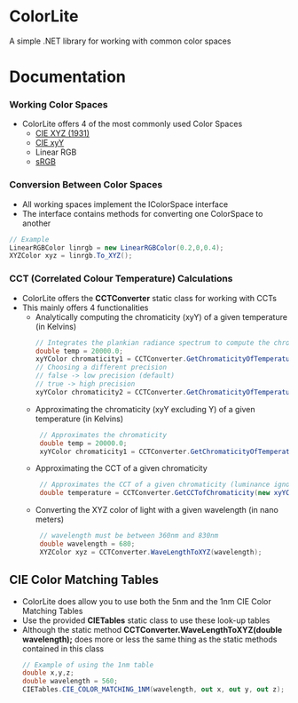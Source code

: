 # ColorLite
A simple .NET library for working with common color spaces

# Documentation
### Working Color Spaces
* ColorLite offers 4 of the most commonly used Color Spaces
  * [CIE XYZ (1931)](https://www.google.com](https://en.wikipedia.org/wiki/CIE_1931_color_space#Tristimulus_values))
  * [CIE xyY](https://en.wikipedia.org/wiki/CIE_1931_color_space#CIE_xy_chromaticity_diagram_and_the_CIE_xyY_color_space)
  * Linear RGB
  * [sRGB](https://en.wikipedia.org/wiki/SRGB#sRGB_definition)

### Conversion Between Color Spaces
* All working spaces implement the IColorSpace interface
* The interface contains methods for converting one ColorSpace to another

```c#
// Example
LinearRGBColor linrgb = new LinearRGBColor(0.2,0,0.4);
XYZColor xyz = linrgb.To_XYZ();
```

### CCT (Correlated Colour Temperature) Calculations
* ColorLite offers the **CCTConverter** static class for working with CCTs
* This mainly offers 4 functionalities
  * Analytically computing the chromaticity (xyY) of a given temperature (in Kelvins)
     ```c#
     // Integrates the plankian radiance spectrum to compute the chromaticity
     double temp = 20000.0;
     xyYColor chromaticity1 = CCTConverter.GetChromaticityOfTemperature_Analytical(temp);
     // Choosing a different precision
     // false -> low precision (default)
     // true -> high precision
     xyYColor chromaticity2 = CCTConverter.GetChromaticityOfTemperature_Analytical(temp, true);
     ```
  * Approximating the chromaticity (xyY excluding Y) of a given temperature (in Kelvins)
    ```c#
     // Approximates the chromaticity
     double temp = 20000.0;
     xyYColor chromaticity1 = CCTConverter.GetChromaticityOfTemperature_Approximate(temp);
    ```
  * Approximating the CCT of a given chromaticity
    ```c#
     // Approximates the CCT of a given chromaticity (luminance ignored)
     double temperature = CCTConverter.GetCCTofChromaticity(new xyYColor(0.5,0.2,0.0));
    ```
  * Converting the XYZ color of light with a given wavelength (in nano meters)
    ```c#
     // wavelength must be between 360nm and 830nm
     double wavelength = 680;
     XYZColor xyz = CCTConverter.WaveLengthToXYZ(wavelength);
    ```
## CIE Color Matching Tables
* ColorLite does allow you to use both the 5nm and the 1nm CIE Color Matching Tables
* Use the provided **CIETables** static class to use these look-up tables
* Although the static method **CCTConverter.WaveLengthToXYZ(double wavelength);** does more or less the same thing as the static methods contained in this class
  ```C#
  // Example of using the 1nm table
  double x,y,z;
  double wavelength = 560;
  CIETables.CIE_COLOR_MATCHING_1NM(wavelength, out x, out y, out z);
  ```
